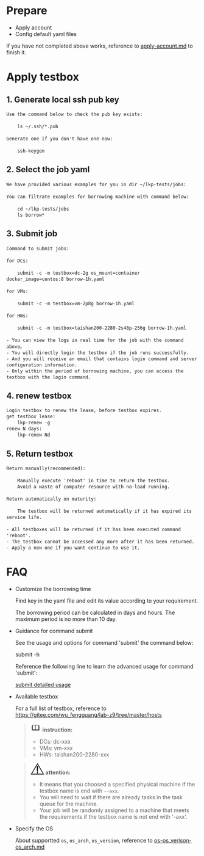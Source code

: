 # Prepare

- Apply account
- Config default yaml files

If you have not completed above works, reference to [apply-account.md](https://gitee.com/wu_fengguang/compass-ci/blob/master/doc/manual/apply-account.md) to finish it.

# Apply testbox

## 1. Generate local ssh pub key

    Use the command below to check the pub key exists:

        ls ~/.ssh/*.pub

    Generate one if you don't have one now:

        ssh-keygen

## 2. Select the job yaml

    We have provided various examples for you in dir ~/lkp-tests/jobs:

    You can filtrate examples for borrowing machine with command below:

        cd ~/lkp-tests/jobs
        ls borrow*

## 3. Submit job

    Command to submit jobs:

    for DCs:

        submit -c -m testbox=dc-2g os_mount=container docker_image=centos:8 borrow-1h.yaml

    for VMs:

        submit -c -m testbox=vm-2p8g borrow-1h.yaml

    for HWs:

        submit -c -m testbox=taishan200-2280-2s48p-256g borrow-1h.yaml

    - You can view the logs in real time for the job with the command above。
    - You will directly login the testbox if the job runs successfully.
    - And you will receive an email that contains login command and server configuration information.
    - Only within the period of borrowing machine, you can access the textbox with the login command.

## 4. renew testbox
    Login testbox to renew the lease, before testbox expires.
    get testbox lease:
        lkp-renew -g
    renew N days:
        lkp-renew Nd

## 5. Return testbox

    Return manually(recommended):

        Manually execute 'reboot' in time to return the testbox.
        Avoid a waste of computer resource with no-load running.

    Return automatically on maturity:

        The testbox will be returned automatically if it has expired its service life.

    - All testboxes will be returned if it has been executed command 'reboot'.
    - The testbox cannot be accessed any more after it has been returned.
    - Apply a new one if you want continue to use it.

# FAQ

* Customize the borrowing time

    Find key in the yaml file and edit its value according to your requirement.

	The borrowing period can be calculated in days and hours.
	The maximum period is no more than 10 day.

* Guidance for command submit

    See the usage and options for command 'submit' the command below:

	submit -h

    Reference the following line to learn the advanced usage for command 'submit':
    
    [submit detailed usage](https://gitee.com/wu_fengguang/compass-ci/blob/master/doc/manual/submit-job.zh.md)

* Available testbox

    For a full list of testbox, reference to https://gitee.com/wu_fengguang/lab-z9/tree/master/hosts

    >![](./../public_sys-resources/icon-note.gif) **instruction:**
    >
    > - DCs: dc-xxx
    > - VMs: vm-xxx
    > - HWs: taishan200-2280-xxx

    >![](./../public_sys-resources/icon-notice.gif) **attention:**
    > - It means that you choosed a specified physical machine if the testbox name is end with `--axx`.
    > - You will need to wait if there are already tasks in the task queue for the machine.
    > - Your job will be randomly assigned to a machine that meets the requirements if the testbox name is not end with '-axx'.

* Specify the OS

    About supportted `os`, `os_arch`, `os_version`, reference to [os-os_verison-os_arch.md](https://gitee.com/wu_fengguang/compass-ci/blob/master/doc/job/os-os_verison-os_arch.md)
